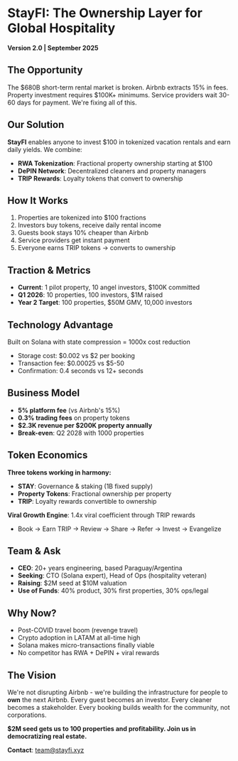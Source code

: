 # StayFI: The Ownership Layer for Global Hospitality

**Version 2.0 | September 2025**

## The Opportunity

The $680B short-term rental market is broken. Airbnb extracts 15% in fees. Property investment requires $100K+ minimums. Service providers wait 30-60 days for payment. We're fixing all of this.

## Our Solution

**StayFI** enables anyone to invest $100 in tokenized vacation rentals and earn daily yields. We combine:

- **RWA Tokenization**: Fractional property ownership starting at $100
- **DePIN Network**: Decentralized cleaners and property managers
- **TRIP Rewards**: Loyalty tokens that convert to ownership

## How It Works

1. Properties are tokenized into $100 fractions
2. Investors buy tokens, receive daily rental income
3. Guests book stays 10% cheaper than Airbnb
4. Service providers get instant payment
5. Everyone earns TRIP tokens → converts to ownership

## Traction & Metrics

- **Current**: 1 pilot property, 10 angel investors, $100K committed
- **Q1 2026**: 10 properties, 100 investors, $1M raised
- **Year 2 Target**: 100 properties, $50M GMV, 10,000 investors

## Technology Advantage

Built on Solana with state compression = 1000x cost reduction

- Storage cost: $0.002 vs $2 per booking
- Transaction fee: $0.00025 vs $5-50
- Confirmation: 0.4 seconds vs 12+ seconds

## Business Model

- **5% platform fee** (vs Airbnb's 15%)
- **0.3% trading fees** on property tokens
- **$2.3K revenue per $200K property annually**
- **Break-even**: Q2 2028 with 1000 properties

## Token Economics

**Three tokens working in harmony:**

- **STAY**: Governance & staking (1B fixed supply)
- **Property Tokens**: Fractional ownership per property
- **TRIP**: Loyalty rewards convertible to ownership

**Viral Growth Engine**: 1.4x viral coefficient through TRIP rewards

- Book → Earn TRIP → Review → Share → Refer → Invest → Evangelize

## Team & Ask

- **CEO**: 20+ years engineering, based Paraguay/Argentina
- **Seeking**: CTO (Solana expert), Head of Ops (hospitality veteran)
- **Raising**: $2M seed at $10M valuation
- **Use of Funds**: 40% product, 30% first properties, 30% ops/legal

## Why Now?

- Post-COVID travel boom (revenge travel)
- Crypto adoption in LATAM at all-time high
- Solana makes micro-transactions finally viable
- No competitor has RWA + DePIN + viral rewards

## The Vision

We're not disrupting Airbnb - we're building the infrastructure for people to **own** the next Airbnb. Every guest becomes an investor. Every cleaner becomes a stakeholder. Every booking builds wealth for the community, not corporations.

**$2M seed gets us to 100 properties and profitability. Join us in democratizing real estate.**

**Contact**: <team@stayfi.xyz>
